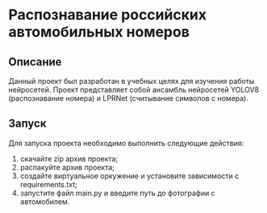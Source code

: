 # Распознавание российских автомобильных номеров
## Описание
Данный проект был разработан в учебных целях для изучения работы нейросетей.
Проект представляет собой ансамбль нейросетей YOLOV8 (распознавание номера) и LPRNet (считывание символов с номера).
## Запуск
Для запуска проекта необходимо выполнить следующие действия:
1. скачайте zip архив проекта;
2. распакуйте архив проекта;
3. создайте виртуальное оркужение и установите зависимости с requirements.txt;
4. запустите файл main.py и введите путь до фотографии с автомобилем.
